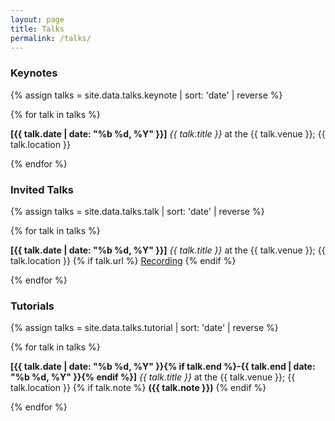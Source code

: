 ```yaml
---
layout: page
title: Talks
permalink: /talks/
---
```


<div id='keynotes'>

<h3> Keynotes </h3>

{% assign talks = site.data.talks.keynote | sort: 'date' | reverse %}

{% for talk in talks %}

  <p>
  <b>[{{ talk.date | date: "%b %d, %Y" }}]</b> <i>{{ talk.title }}</i> at the {{ talk.venue }};
	{{ talk.location }}
  </p>

{% endfor %}

</div>

<div id='talks'>

<h3> Invited Talks </h3>

{% assign talks = site.data.talks.talk | sort: 'date' | reverse %}

{% for talk in talks %}

  <p>
  <b>[{{ talk.date | date: "%b %d, %Y" }}]</b> <i>{{ talk.title }}</i> at the {{ talk.venue }};
	{{ talk.location }}
	{% if talk.url %}
	<a href="{{ talk.url }}">Recording</a>
	{% endif %}
  </p>

{% endfor %}

</div>

<div id='tutorials'>

<h3> Tutorials </h3>

{% assign talks = site.data.talks.tutorial | sort: 'date' | reverse %}

{% for talk in talks %}

  <p>
  <b>[{{ talk.date | date: "%b %d, %Y" }}{% if talk.end %}-{{ talk.end | date: "%b %d, %Y" }}{% endif %}]</b> <i>{{ talk.title }}</i> at the {{ talk.venue }};
	{{ talk.location }}
	{% if talk.note %}
		<b>({{ talk.note }})</b>
	{% endif %}
  </p>

{% endfor %}

</div>

